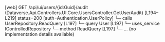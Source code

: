 [web] GET /api/ui/users/{id:Guid}/audit  (Dataverse.Api.Controllers.UI.Core.UsersController.GetUserAudit)  [L194–L219] status=200 [auth=Authentication.UserPolicy]
  └─ calls UserRepository.ReadQuery [L197]
  └─ query User [L197]
  └─ uses_service IControlledRepository<User>
    └─ method ReadQuery [L197]
      └─ ... (no implementation details available)


